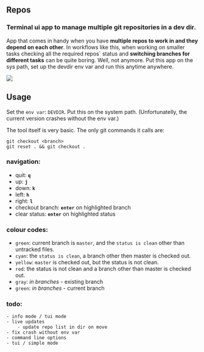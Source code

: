 ## Repos

### Terminal ui app to manage multiple git repositories in a dev dir.

App that comes in handy when you have **multiple repos to work in and they depend on each other**. In workflows like this, when working on smaller tasks checking all the required repos` status and **switching branches for different tasks** can be quite boring. Well, not anymore. Put this app on the sys path, set up the devdir env var and run this anytime anywhere.

![](demo_render/repos_demo.gif)

## Usage

Set the `env var`: `DEVDIR`. Put this on the system path. (Unfortunatelly, the current version crashes without the env var.)

The tool itself is very basic. The only git commands it calls are:

    git checkout <branch>  
    git reset . && git checkout .    

### navigation:

- quit: **`q`**
- up: **`j`**
- down: **`k`**
- left: **`h`**
- right: **`l`**
- checkout branch: **`enter`** on highlighted branch
- clear status: **`enter`**  on highlighted status

### colour codes:

- `green`: current branch is `master`, and the `status is clean` other than untracked files.
- `cyan`: the `status is clean`, a branch other then master is checked out.
- `yellow`: `master` is checked out, but the status is not clean.
- `red`: the status is not clean and a branch other than master is checked out.
- `gray`: *in branches* - existing branch
- `green`: *in branches* - current branch



### todo:  
    - info mode / tui mode  
    - live updates  
        - update repo list in dir on move  
    - fix crash without env var
    - command line options
    - tui / simple mode
